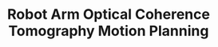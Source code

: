 ---
title: "Robot Arm Optical Coherence Tomography Motion Planning "
excerpt: "**Relevant skills: ROS, MoveIt, Klamp't, C++, Python, Path Planning**  
The Image Guided Medical Robotics (IGMR) Lab at the University of Michigan is interested in developing a device that can autonomously manipulate an optical coherence tomographer (OCT) to image retinas. I work with industry standard frameworks, such as ROS2 and MoveIt, to implement the motion planning for this project."
collection: projects
---